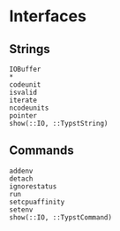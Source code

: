 
# Interfaces

## Strings

```@docs
IOBuffer
*
codeunit
isvalid
iterate
ncodeunits
pointer
show(::IO, ::TypstString)
```

## Commands

```@docs
addenv
detach
ignorestatus
run
setcpuaffinity
setenv
show(::IO, ::TypstCommand)
```
